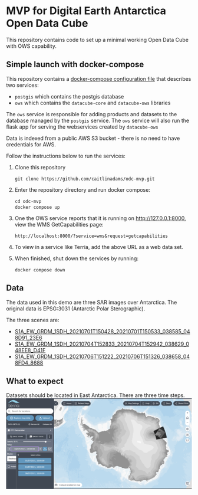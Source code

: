 # MVP for Digital Earth Antarctica Open Data Cube

This repository contains code to set up a minimal working Open Data Cube with OWS capability. 

## Simple launch with docker-compose

This repository contains a [docker-compose configuration file](compose.yml) that describes two services:
* `postgis` which contains the postgis database
* `ows` which contains the `datacube-core` and `datacube-ows` libraries

The `ows` service is responsible for adding products and datasets to the database managed by the `postgis` service. 
The `ows` service will also run the flask app for serving the webservices created by `datacube-ows`

Data is indexed from a public AWS S3 bucket - there is no need to have credentials for AWS.

Follow the instructions below to run the services:

1. Clone this repository
    ```
    git clone https://github.com/caitlinadams/odc-mvp.git
    ```

1. Enter the repository directory and run docker compose:
    ```
    cd odc-mvp
    docker compose up
    ```
1. One the OWS service reports that it is running on http://127.0.0.1:8000, view the WMS GetCapabilities page:
    ```
    http://localhost:8000/?service=wms&request=getcapabilities
    ```
1. To view in a service like Terria, add the above URL as a web data set. 
1. When finished, shut down the services by running:
    ```
    docker compose down
    ```

## Data
The data used in this demo are three SAR images over Antarctica. 
The original data is EPSG:3031 (Antarctic Polar Sterographic).

The three scenes are:
* [S1A_EW_GRDM_1SDH_20210701T150428_20210701T150533_038585_048D91_23E6](https://deant-data-public-dev.s3.ap-southeast-2.amazonaws.com/index.html?prefix=experimental/pyrosar-ew-rtc/S1A_EW_GRDM_1SDH_20210701T150428_20210701T150533_038585_048D91_23E6/)
* [S1A_EW_GRDM_1SDH_20210704T152833_20210704T152942_038629_048EE8_D41F](https://deant-data-public-dev.s3.ap-southeast-2.amazonaws.com/index.html?prefix=experimental/pyrosar-ew-rtc/S1A_EW_GRDM_1SDH_20210704T152833_20210704T152942_038629_048EE8_D41F/)
* [S1A_EW_GRDM_1SDH_20210706T151222_20210706T151326_038658_048FD4_8688](https://deant-data-public-dev.s3.ap-southeast-2.amazonaws.com/index.html?prefix=experimental/pyrosar-ew-rtc/S1A_EW_GRDM_1SDH_20210704T152833_20210704T152942_038629_048EE8_D41F/)

## What to expect

Datasets should be located in East Antarctica.
There are three time steps.
![Expected WMS layer in Terria](./docs/_static/wms_expected.png)